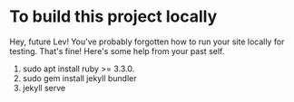 # To build this project locally

Hey, future Lev! You've probably forgotten how to run your site locally for testing. That's fine! Here's some help from your past self.

1. sudo apt install ruby >= 3.3.0.
2. sudo gem install jekyll bundler
3. jekyll serve
